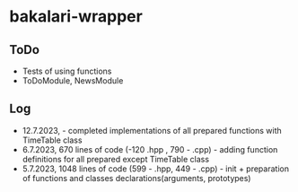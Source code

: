 # bakalari-wrapper

## ToDo

- Tests of using functions
- ToDoModule, NewsModule

## Log

- 12.7.2023, - completed implementations of all prepared functions with TimeTable class
- 6.7.2023, 670 lines of code (-120 .hpp , 790 - .cpp) - adding function definitions for all prepared except TimeTable class
- 5.7.2023, 1048 lines of code (599 - .hpp, 449 - .cpp) - init + preparation of functions and classes declarations(arguments, prototypes)
